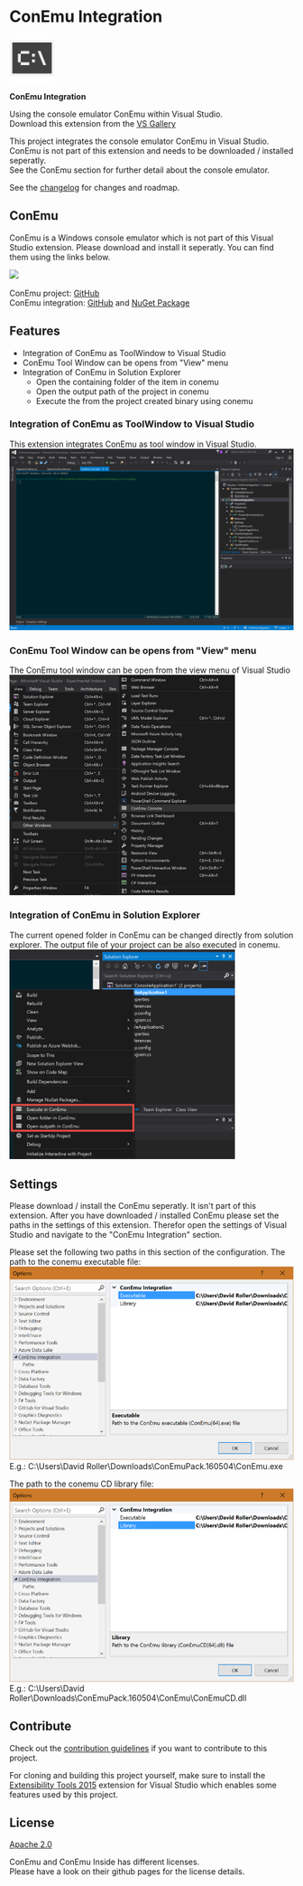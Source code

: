 # ConEmu Integration

<img src="Images/extension.png" width="80" />

<b>ConEmu Integration</b><br />

Using the console emulator ConEmu within Visual Studio.<br />
Download this extension from the <a href="https://visualstudiogallery.msdn.microsoft.com/[GuidFromGallery]">VS Gallery</a>

This project integrates the console emulator ConEmu in Visual Studio.<br />
ConEmu is not part of this extension and needs to be downloaded / installed seperatly.<br />
See the ConEmu section for further detail about the console emulator.

See the [changelog](CHANGELOG.md) for changes and roadmap.

## ConEmu

ConEmu is a Windows console emulator which is not part of this Visual Studio extension.
Please download and install it seperatly. You can find them using the links below.

<img src="https://avatars0.githubusercontent.com/u/1222388?v=3&s=460" width="50" />

ConEmu project: <a href="https://github.com/Maximus5/ConEmu">GitHub</a><br />
ConEmu integration: <a href="https://github.com/Maximus5/conemu-inside">GitHub</a> and <a href="https://www.nuget.org/packages/ConEmu.Control.WinForms/">NuGet Package</a>

## Features

- Integration of ConEmu as ToolWindow to Visual Studio
- ConEmu Tool Window can be opens from "View" menu
- Integration of ConEmu in Solution Explorer
    - Open the containing folder of the item in conemu
    - Open the output path of the project in conemu
    - Execute the from the project created binary using conemu

### Integration of ConEmu as ToolWindow to Visual Studio
This extension integrates ConEmu as tool window in Visual Studio.
<img src="Images/ConEmuVisualStudio.png" width="600" />

### ConEmu Tool Window can be opens from "View" menu
The ConEmu tool window can be open from the view menu of Visual Studio
<img src="Images/ComEmuInViewMenu.png" width="400" />

### Integration of ConEmu in Solution Explorer
The current opened folder in ConEmu can be changed directly from solution explorer.
The output file of your project can be also executed in conemu.
<img src="Images/ConEmuSolutionExplorer.png" width="400" />

## Settings
Please download / install the ConEmu seperatly. It isn't part of this extension.
After you have downloaded / installed ConEmu please set the paths in the settings of this extension.
Therefor open the settings of Visual Studio and navigate to the "ConEmu Integration" section.

Please set the following two paths in this section of the configuration.
The path to the conemu executable file:
![Settings Con Emu Exe](Images/SettingsConEmuExe.png)
E.g.: C:\Users\David Roller\Downloads\ConEmuPack.160504\ConEmu.exe

The path to the conemu CD library file:
![Settings Con Emu C D Dll](Images/SettingsConEmuCDDll.png)
E.g.: C:\Users\David Roller\Downloads\ConEmuPack.160504\ConEmu\ConEmuCD.dll

## Contribute
Check out the [contribution guidelines](CONTRIBUTING.md)
if you want to contribute to this project.

For cloning and building this project yourself, make sure
to install the
[Extensibility Tools 2015](https://visualstudiogallery.msdn.microsoft.com/ab39a092-1343-46e2-b0f1-6a3f91155aa6)
extension for Visual Studio which enables some features
used by this project.

## License
[Apache 2.0](LICENSE)

ConEmu and ConEmu Inside has different licenses.<br />
Please have a look on their github pages for the license details.
